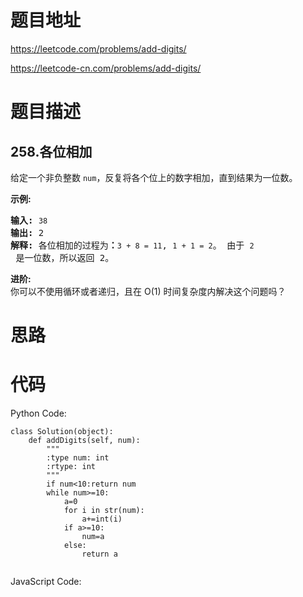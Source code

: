 # 题目地址
https://leetcode.com/problems/add-digits/

https://leetcode-cn.com/problems/add-digits/
# 题目描述
## 258.各位相加
<p>给定一个非负整数 <code>num</code>，反复将各个位上的数字相加，直到结果为一位数。</p>

<p><strong>示例:</strong></p>

<pre><strong>输入:</strong> <code>38</code>
<strong>输出:</strong> 2 
<strong>解释: </strong>各位相加的过程为<strong>：</strong><code>3 + 8 = 11</code>, <code>1 + 1 = 2</code>。 由于&nbsp;<code>2</code> 是一位数，所以返回 2。
</pre>

<p><strong>进阶:</strong><br>
你可以不使用循环或者递归，且在 O(1) 时间复杂度内解决这个问题吗？</p>

# 思路

# 代码
Python Code:

```
class Solution(object):
    def addDigits(self, num):
        """
        :type num: int
        :rtype: int
        """
        if num<10:return num
        while num>=10:
            a=0
            for i in str(num):
                a+=int(i)
            if a>=10:
                num=a
            else:
                return a
            

```
JavaScript Code:

```

```
